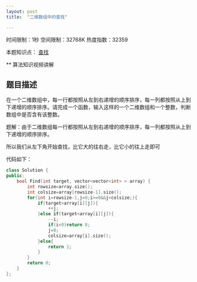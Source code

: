 ```yaml
---
layout: post
title:  "二维数组中的查找"

---
```

时间限制：1秒 空间限制：32768K 热度指数：32359

本题知识点： [查找](https://www.nowcoder.com/questionCenter?questionTypes=000100&mutiTagIds=589)

** 算法知识视频讲解

## 题目描述

在一个二维数组中，每一行都按照从左到右递增的顺序排序，每一列都按照从上到下递增的顺序排序。请完成一个函数，输入这样的一个二维数组和一个整数，判断数组中是否含有该整数。



题解：由于二维数组每一行都按照从左到右递增的顺序排序，每一列都按照从上到下递增的顺序排序。

所以我们从左下角开始查找，比它大的往右走，比它小的往上走即可

代码如下：

```c++
class Solution {
public:
    bool Find(int target, vector<vector<int> > array) {
        int rowsize=array.size();
        int colsize=array[rowsize-1].size();
        for(int i=rowsize-1,j=0;i>=0&&j<colsize;){
            if(target>array[i][j]){
                ++j;
            }else if(target<array[i][j]){
                --i;
                if(i<0)return 0;
                j=0;
                colsize=array[i].size();
            }else{
                return 1;
            }
        }
        return 0;      
    }
};
```

